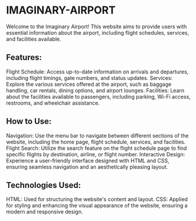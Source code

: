 # IMAGINARY-AIRPORT

Welcome to the Imaginary Airport! This website aims to provide users with essential information about the airport, including flight schedules, services, and facilities available.


## Features:

Flight Schedule: Access up-to-date information on arrivals and departures, including flight timings, gate numbers, and status updates.
Services: Explore the various services offered at the airport, such as baggage handling, car rentals, dining options, and airport lounges.
Facilities: Learn about the facilities available to passengers, including parking, Wi-Fi access, restrooms, and wheelchair assistance.


## How to Use:

Navigation: Use the menu bar to navigate between different sections of the website, including the home page, flight schedule, services, and facilities.
Flight Search: Utilize the search feature on the flight schedule page to find specific flights by destination, airline, or flight number.
Interactive Design: Experience a user-friendly interface designed with HTML and CSS, ensuring seamless navigation and an aesthetically pleasing layout.


## Technologies Used:

HTML: Used for structuring the website's content and layout.
CSS: Applied for styling and enhancing the visual appearance of the website, ensuring a modern and responsive design.
